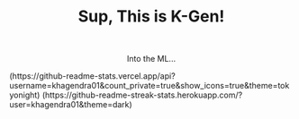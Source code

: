 <div align="center">
  <h1>Sup, This is K-Gen!</h1><br>
 <!-- <p>"Brick walls are there for a reason. The brick walls are not there to keep us out. The brick walls are there to show how badly we want something. Because the brick walls are there to stop the people who don't want something badly enough." - Randy Pausch</p>
-->
 <!-- <p> Happy Coding Day - 404! </p> -->
 <p> Into the ML... </p>
</div>
(https://github-readme-stats.vercel.app/api?username=khagendra01&count_private=true&show_icons=true&theme=tokyonight)
(https://github-readme-streak-stats.herokuapp.com/?user=khagendra01&theme=dark)

<!-- 
  <p> life init </p>
  <p> life add dayNumber </p>
  <p> life commit -m "Highlight of the Day" </p>
  <p> life push origin main </p>
-->
 
<div align="center">
 <!-- <img src="https://github-readme-stats.vercel.app/api?username=khagendra01&show_icons=true&locale=en" alt="khagendra01" /> -->
<!--  <img src="https://github-readme-streak-stats.herokuapp.com/?user=khagendra01" alt="khagendra01" /> -->
</div>
